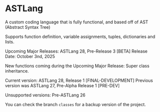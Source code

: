 # ASTLang
A custom coding language that is fully functional, and based off of AST (Abstract Syntax Tree)

Supports function definition, variable assignments, tuples, dictionaries and lists.

Upcoming Major Releases: ASTLang 28, Pre-Release 3 [BETA]
Release Date: October 3nd, 2025

New functions coming during the Upcoming Major Release: Super class inheritance. 

Current version: ASTLang 28, Release 1 [FINAL-DEVELOPMENT]
Previous version was ASTLang 27, Pre-Alpha Release 1 [PRE-DEV]

Unsupported versions: Pre-ASTLang 26

You can check the branch `classes` for a backup version of the project.
